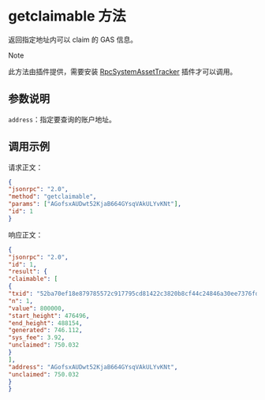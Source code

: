 # getclaimable 方法

返回指定地址内可以 claim 的 GAS 信息。

> [!Note]
>
> 此方法由插件提供，需要安装 [RpcSystemAssetTracker](https://github.com/neo-project/neo-plugins/releases) 插件才可以调用。

## 参数说明

`address`：指定要查询的账户地址。

## 调用示例

请求正文：

```json
{
"jsonrpc": "2.0",
"method": "getclaimable",
"params": ["AGofsxAUDwt52KjaB664GYsqVAkULYvKNt"],
"id": 1
}
```

响应正文：

```json
{
"jsonrpc": "2.0",
"id": 1,
"result": {
"claimable": [
{
"txid": "52ba70ef18e879785572c917795cd81422c3820b8cf44c24846a30ee7376fd77",
"n": 1,
"value": 800000,
"start_height": 476496,
"end_height": 488154,
"generated": 746.112,
"sys_fee": 3.92,
"unclaimed": 750.032
}
],
"address": "AGofsxAUDwt52KjaB664GYsqVAkULYvKNt",
"unclaimed": 750.032
}
}
```


